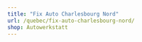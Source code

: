 ```yaml
---
title: "Fix Auto Charlesbourg Nord"
url: /quebec/fix-auto-charlesbourg-nord/
shop: Autowerkstatt
---
```

